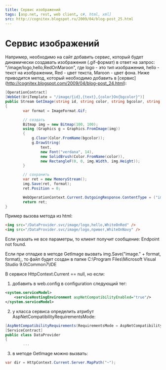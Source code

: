 ```yaml
---
title: Сервис изображений
tags: [asp.net, rest, web client, c#, html, xml]
src: http://cognitex.blogspot.ru/2009/04/blog-post_25.html
---
```

# Сервис изображений
Например, необходимо на сайт добавить сервис, который будет динамически создавать изображения (.gif-формат) в ответ на запрос: "/image/logo,hello,RedOnMaroon", где logo - это тип изображения, hello - текст на изображении, Red - цвет текста, Maroon - цвет фона.
Ниже приводится метод, который необходимо добавить в [сервис] (http://cognitex.blogspot.com/2009/04/blog-post_24.html):
```c#
[OperationContract]
[WebGet(UriTemplate = "/image/{id},{text},{color}On{bgcolor}")]
public Stream GetImage(string id, string color, string bgcolor, string text)
{
    	var format = ImageFormat.Gif;

    	// создать
    	Bitmap img = new Bitmap(100, 100);
    	using (Graphics g = Graphics.FromImage(img))
    	{
        	g.Clear(Color.FromName(bgcolor));
        	g.DrawString(
            	text,
            	new Font("verdana", 14),
            	new SolidBrush(Color.FromName(color)),
            	new RectangleF(0, 0, img.Width, img.Height));
    	}

    	// сохранить
    	var ret = new MemoryStream();
    	img.Save(ret, format);
    	ret.Position = 0;

    	WebOperationContext.Current.OutgoingResponse.ContentType = ("image/" + format).ToLower();
    	return ret;
}
```
Пример вызова метода из html:
```html
<img src="/DataProvider.svc/image/logo,hello,WhiteOnRed" />
<img src="/DataProvider.svc/image/logo,привет,WhiteOnNavy" />
```
Если указать не все параметры, то клиент получит сообщение: Endpoint not found.

Если при отладке в методе GetImage вызвать img.Save("image." + format, format);, то файл будет создан в папке C:\Program Files\Microsoft Visual Studio 9.0\Common7\IDE

В сервисе HttpContext.Current == null, но если: 

1) добавить в web.config в configuration следующий тег:
```xml
<system.serviceModel>
  	<serviceHostingEnvironment aspNetCompatibilityEnabled="true"/>
</system.serviceModel>
```
2) у класса сервиса определить атрибут AspNetCompatibilityRequirementsMode: 
```c#
[AspNetCompatibilityRequirements(RequirementsMode = AspNetCompatibilityRequirementsMode.Required)]
[ServiceContract]
public class DataProvider
{
    	...
```
3) в методе GetImage можно вызвать:
```c#
var dir = HttpContext.Current.Server.MapPath("~");
```
